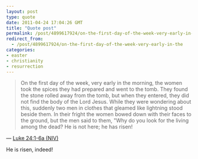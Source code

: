 ```yaml
---
layout: post
type: quote
date: 2011-04-24 17:04:26 GMT
title: "Quote post"
permalink: /post/4899617924/on-the-first-day-of-the-week-very-early-in-the
redirect_from: 
  - /post/4899617924/on-the-first-day-of-the-week-very-early-in-the
categories:
- easter
- christianity
- resurrection
---
```

<blockquote>On the first day of the week, very early in the morning, the women took the spices they had prepared and went to the tomb. They found the stone rolled away from the tomb, but when they entered, they did not find the body of the Lord Jesus. While they were wondering about this, suddenly two men in clothes that gleamed like lightning stood beside them. In their fright the women bowed down with their faces to the ground, but the men said to them, "Why do you look for the living among the dead? He is not here; he has risen!</blockquote>

 — <a href="http://www.biblegateway.com/passage/?search=Luke%2024:1-6&version=NIV">Luke 24:1-6a (NIV)</a>
 
 <p>He is risen, indeed!</p>